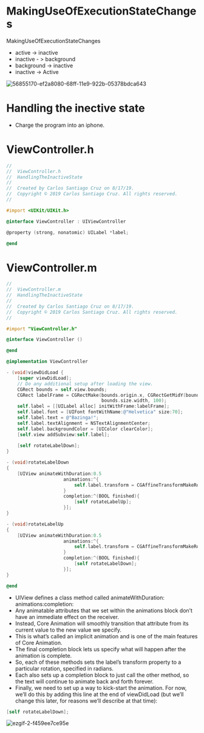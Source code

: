 # MakingUseOfExecutionStateChanges
MakingUseOfExecutionStateChanges

- active -> inactive
- inactive - > background
- background -> inactive
- inactive -> Active

![56855170-ef2a8080-68ff-11e9-922b-05378bdca643](https://user-images.githubusercontent.com/24994818/63232402-3ad5a280-c1ed-11e9-9276-923a7d0227eb.png)

# Handling the inective state

- Charge the program into an iphone.

# ViewController.h

``` objective-c
//
//  ViewController.h
//  HandlingTheInactiveState
//
//  Created by Carlos Santiago Cruz on 8/17/19.
//  Copyright © 2019 Carlos Santiago Cruz. All rights reserved.
//

#import <UIKit/UIKit.h>

@interface ViewController : UIViewController

@property (strong, nonatomic) UILabel *label;

@end
```

# ViewController.m

``` objective-c
//
//  ViewController.m
//  HandlingTheInactiveState
//
//  Created by Carlos Santiago Cruz on 8/17/19.
//  Copyright © 2019 Carlos Santiago Cruz. All rights reserved.
//

#import "ViewController.h"

@interface ViewController ()

@end

@implementation ViewController

- (void)viewDidLoad {
    [super viewDidLoad];
    // Do any additional setup after loading the view.
    CGRect bounds = self.view.bounds;
    CGRect labelFrame = CGRectMake(bounds.origin.x, CGRectGetMidY(bounds) - 50,
                                   bounds.size.width, 100);
    self.label = [[UILabel alloc] initWithFrame:labelFrame];
    self.label.font = [UIFont fontWithName:@"Helvetica" size:70];
    self.label.text = @"Bazinga!";
    self.label.textAlignment = NSTextAlignmentCenter;
    self.label.backgroundColor = [UIColor clearColor];
    [self.view addSubview:self.label];
    
    [self rotateLabelDown];
}

- (void)rotateLabelDown
{
    [UIView animateWithDuration:0.5
                     animations:^{
                         self.label.transform = CGAffineTransformMakeRotation(M_PI);
                     }
                     completion:^(BOOL finished){
                         [self rotateLabelUp];
                     }];
}

- (void)rotateLabelUp
{
    [UIView animateWithDuration:0.5
                     animations:^{
                         self.label.transform = CGAffineTransformMakeRotation(0);
                     }
                     completion:^(BOOL finished){
                         [self rotateLabelDown];
                     }];
}

@end
```

- UIView defines a class method called animateWithDuration: animations:completion:
- Any animatable attributes that we set within the animations block don’t have an immediate effect on the receiver.
- Instead, Core Animation will smoothly transition that attribute from its current value to the new value we specify.
- This is what’s called an implicit animation and is one of the main features of Core Animation.
- The final completion block lets us specify what will happen after the animation is complete.
- So, each of these methods sets the label’s transform property to a particular rotation, specified in radians.
- Each also sets up a completion block to just call the other method, so the text will continue to animate back and forth forever.
- Finally, we need to set up a way to kick-start the animation. For now, we’ll do this by adding this line at the end of viewDidLoad (but we’ll change this later, for reasons we’ll describe at that time):

```objective-c
[self rotateLabelDown];
```

![ezgif-2-f459ee7ce95e](https://user-images.githubusercontent.com/24994818/63232364-d9adcf00-c1ec-11e9-8cf6-515213a01d83.gif)

